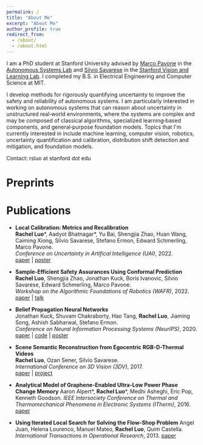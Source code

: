 ```yaml
---
permalink: /
title: "About Me"
excerpt: "About Me"
author_profile: true
redirect_from: 
  - /about/
  - /about.html
---
```


I am a PhD student at Stanford University advised by [Marco Pavone](https://web.stanford.edu/~pavone/) in the [Autonomous Systems Lab](https://stanfordasl.github.io/) and [Silvio Savarese](https://profiles.stanford.edu/silvio-savarese) in the [Stanford Vision and Learning Lab](https://svl.stanford.edu/). I completed my B.S. in Electrical Engineering and Computer Science at MIT. 

I develop methods for rigorously quantifying uncertainty to improve the safety and reliability of autonomous systems.  I am particularly interested in working on autonomous systems that can reason about uncertainty in unstructured real‑world environments, where the systems are complex and may be composed of classical algorithms, specialized learning‑based components, and general‑purpose foundation models. Topics that I'm currently interested in include machine learning, computer vision, robotics, uncertainty quantification and calibration, distribution shift detection and mitigation, and foundation models. 

Contact: rsluo at stanford dot edu

Preprints
======



Publications
======
- **Local Calibration: Metrics and Recalibration**<br>
  <span>**Rachel Luo**\*, Aadyot Bhatnagar\*, Yu Bai, Shengjia Zhao, Huan Wang, Caiming Xiong, Silvio Savarese, Stefano Ermon, Edward Schmerling, Marco Pavone. <br> *Conference on Uncertainty in Artifical Intelligence (UAI)*, 2022.</span><br>
  <span>[paper](https://arxiv.org/pdf/2102.10809) | [poster]() </span>

- **Sample-Efficient Safety Assurances Using Conformal Prediction**<br>
  <span>**Rachel Luo**, Shengjia Zhao, Jonathan Kuck, Boris Ivanovic, Silvio Savarese, Edward Schmerling, Marco Pavone. <br> *Workshop on the Algorithmic Foundations of Robotics (WAFR)*, 2022.</span><br>
  <span>[paper](https://arxiv.org/pdf/2109.14082) | [talk](https://www.youtube.com/live/ZNBNyxomC6A?si=U7frHpBF4GdhpeBy&t=11846) </span> <!-- https://www.youtube.com/live/ZNBNyxomC6A?si=DLOYp9wxlK5ahcmU&t=11845 -->

- **Belief Propagation Neural Networks**<br>
  <span>Jonathan Kuck, Shuvam Chakraborty, Hao Tang, **Rachel Luo**, Jiaming Song, Ashish Sabharwal, Stefano Ermon. <br> *Conference on Neural Information Processing Systems (NeurIPS)*, 2020.</span><br>
  <span>[paper](https://arxiv.org/abs/2007.00295) | [code](https://github.com/jkuck/BPNN) | [poster](https://github.com/jkuck/BPNN/blob/master/BPNN_poster%20(1).pdf) </span>

- **Scene Semantic Reconstruction from Egocentric RGB-D-Thermal Videos**<br>
  <span>**Rachel Luo**, Ozan Sener, Silvio Savarese. <br> *International Conference on 3D Vision (3DV)*, 2017.</span><br>
  <span>[paper](https://ieeexplore.ieee.org/document/8374614) | [project]() </span>

- **Analytical Model of Graphene-Enabled Ultra-Low Power Phase Change Memory**
  Aaron Alpert\*, **Rachel Luo**\*, Medhi Asheghi, Eric Pop, Kenneth Goodson.
  *IEEE Intersociety Conference on Thermal and Thermomechanical Phenomena in Electronic Systems (ITherm)*, 2016.
  [paper](https://ieeexplore.ieee.org/abstract/document/7517613) 

- **Using Iterated Local Search for Solving the Flow-Shop Problem**
  Angel Juan, Helena Lourenco, Manuel Mateo, **Rachel Luo**, Quim Castella.
  *International Transactions in Operational Research*, 2013.
  [paper](https://onlinelibrary.wiley.com/doi/full/10.1111/itor.12028)
 


  <!-- - [Skill-it! A data-driven skills framework for understanding and training language models.](https://arxiv.org/abs/2307.14430)<br>
  <span style="font-size:4mm;">**Mayee F. Chen**, Nicholas Roberts, Kush Bhatia, Jue Wang, Ce Zhang, Frederic Sala, Christopher Ré. *Conference on Neural Information Processing Systems (NeurIPS)*, 2023. **Spotlight.**</span><br>
  <span style="font-size:4mm;">[paper](https://arxiv.org/pdf/2307.14430.pdf) | [AllenAI talk](https://mayeechen.github.io/files/allenai_talk.pdf) </span> -->
